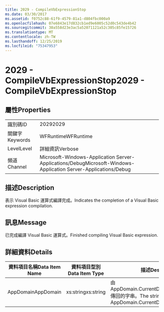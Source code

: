 ```yaml
---
title: 2029 - CompileVbExpressionStop
ms.date: 03/30/2017
ms.assetid: f0752c88-61f9-4579-81a1-d804fbc000a9
ms.openlocfilehash: 07e6843e17d832cb1ed9e6005c52d0c543de4b42
ms.sourcegitcommit: 30a558d23e3ac5a52071121a52c305c85fe15726
ms.translationtype: MT
ms.contentlocale: zh-TW
ms.lasthandoff: 12/25/2019
ms.locfileid: "75347953"
---
```

# <a name="2029---compilevbexpressionstop"></a><span data-ttu-id="b9ab5-102">2029 - CompileVbExpressionStop</span><span class="sxs-lookup"><span data-stu-id="b9ab5-102">2029 - CompileVbExpressionStop</span></span>
## <a name="properties"></a><span data-ttu-id="b9ab5-103">屬性</span><span class="sxs-lookup"><span data-stu-id="b9ab5-103">Properties</span></span>  
  
|||  
|-|-|  
|<span data-ttu-id="b9ab5-104">識別碼</span><span class="sxs-lookup"><span data-stu-id="b9ab5-104">ID</span></span>|<span data-ttu-id="b9ab5-105">2029</span><span class="sxs-lookup"><span data-stu-id="b9ab5-105">2029</span></span>|  
|<span data-ttu-id="b9ab5-106">關鍵字</span><span class="sxs-lookup"><span data-stu-id="b9ab5-106">Keywords</span></span>|<span data-ttu-id="b9ab5-107">WFRuntime</span><span class="sxs-lookup"><span data-stu-id="b9ab5-107">WFRuntime</span></span>|  
|<span data-ttu-id="b9ab5-108">Level</span><span class="sxs-lookup"><span data-stu-id="b9ab5-108">Level</span></span>|<span data-ttu-id="b9ab5-109">詳細資訊</span><span class="sxs-lookup"><span data-stu-id="b9ab5-109">Verbose</span></span>|  
|<span data-ttu-id="b9ab5-110">頻道</span><span class="sxs-lookup"><span data-stu-id="b9ab5-110">Channel</span></span>|<span data-ttu-id="b9ab5-111">Microsoft-Windows-Application Server-Applications/Debug</span><span class="sxs-lookup"><span data-stu-id="b9ab5-111">Microsoft-Windows-Application Server-Applications/Debug</span></span>|  
  
## <a name="description"></a><span data-ttu-id="b9ab5-112">描述</span><span class="sxs-lookup"><span data-stu-id="b9ab5-112">Description</span></span>  
 <span data-ttu-id="b9ab5-113">表示 Visual Basic 運算式編譯完成。</span><span class="sxs-lookup"><span data-stu-id="b9ab5-113">Indicates the completion of a Visual Basic expression compilation.</span></span>  
  
## <a name="message"></a><span data-ttu-id="b9ab5-114">訊息</span><span class="sxs-lookup"><span data-stu-id="b9ab5-114">Message</span></span>  
 <span data-ttu-id="b9ab5-115">已完成編譯 Visual Basic 運算式。</span><span class="sxs-lookup"><span data-stu-id="b9ab5-115">Finished compiling Visual Basic expression.</span></span>  
  
## <a name="details"></a><span data-ttu-id="b9ab5-116">詳細資料</span><span class="sxs-lookup"><span data-stu-id="b9ab5-116">Details</span></span>  
  
|<span data-ttu-id="b9ab5-117">資料項目名稱</span><span class="sxs-lookup"><span data-stu-id="b9ab5-117">Data Item Name</span></span>|<span data-ttu-id="b9ab5-118">資料項目型別</span><span class="sxs-lookup"><span data-stu-id="b9ab5-118">Data Item Type</span></span>|<span data-ttu-id="b9ab5-119">描述</span><span class="sxs-lookup"><span data-stu-id="b9ab5-119">Description</span></span>|  
|--------------------|--------------------|-----------------|  
|<span data-ttu-id="b9ab5-120">AppDomain</span><span class="sxs-lookup"><span data-stu-id="b9ab5-120">AppDomain</span></span>|<span data-ttu-id="b9ab5-121">xs:string</span><span class="sxs-lookup"><span data-stu-id="b9ab5-121">xs:string</span></span>|<span data-ttu-id="b9ab5-122">由 AppDomain.CurrentDomain.FriendlyName 傳回的字串。</span><span class="sxs-lookup"><span data-stu-id="b9ab5-122">The string returned by AppDomain.CurrentDomain.FriendlyName.</span></span>|
